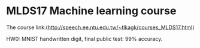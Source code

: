 # MLDS17 Machine learning course 
The course link:(http://speech.ee.ntu.edu.tw/~tlkagk/courses_MLDS17.html)

HW0: MNIST handwritten digit, final public test: 99% accuracy.
